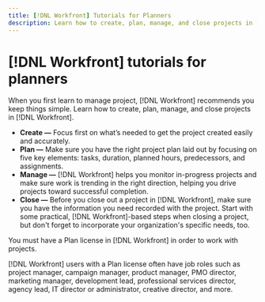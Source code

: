 ```yaml
---
title: [!DNL Workfront] Tutorials for Planners
description: Learn how to create, plan, manage, and close projects in [!DNL Adobe Workfront].
---
```

# [!DNL Workfront] tutorials for planners

When you first learn to manage project, [!DNL Workfront] recommends you keep things simple. Learn how to create, plan, manage, and close projects in [!DNL Workfront].

* **Create —** Focus first on what’s needed to get the project created easily and accurately.
* **Plan —** Make sure you have the right project plan laid out by focusing on five key elements: tasks, duration, planned hours, predecessors, and assignments.
* **Manage —** [!DNL Workfront] helps you monitor in-progress projects and make sure work is trending in the right direction, helping you drive projects toward successful completion.
* **Close —** Before you close out a project in [!DNL Workfront], make sure you have the information you need recorded with the project. Start with some practical, [!DNL Workfront]-based steps when closing a project, but don't forget to incorporate your organization's specific needs, too.

You must have a Plan license in [!DNL Workfront] in order to work with projects.

[!DNL Workfront] users with a Plan license often have job roles such as project manager, campaign manager, product manager, PMO director, marketing manager, development lead, professional services director, agency lead, IT director or administrator, creative director, and more.

<!-- 

This is the landing page of the user guide. It should be the first list item in the TOC.md file. 
See other user landing pages to get ideas. 

--> 
 